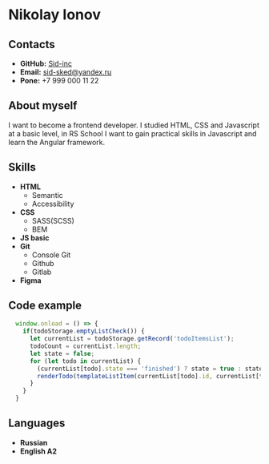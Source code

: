 # Nikolay Ionov

## Contacts
* **GitHub:** [Sid-inc](https://github.com/Sid-inc)
* **Email:** [sid-sked@yandex.ru](sid-sked@yandex.ru)
* **Pone:** +7 999 000 11 22

## About myself
I want to become a frontend developer. I studied HTML, CSS and Javascript at a basic level, in RS School I want to gain practical skills in Javascript and learn the Angular framework.

## Skills
* **HTML**
  * Semantic
  * Accessibility
* **CSS**
  * SASS(SCSS)
  * BEM
* **JS basic**
* **Git**
  * Console Git
  * Github
  * Gitlab
* **Figma**

## Code example
```javascript
  window.onload = () => {
    if(todoStorage.emptyListCheck()) {
      let currentList = todoStorage.getRecord('todoItemsList');
      todoCount = currentList.length;
      let state = false;
      for (let todo in currentList) {
        (currentList[todo].state === 'finished') ? state = true : state = false;
        renderTodo(templateListItem(currentList[todo].id, currentList[todo].text, state));
      }
    }
  }
```

## Languages
* **Russian**
* **English A2**